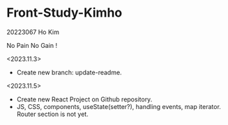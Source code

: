 # Front-Study-Kimho

20223067 Ho Kim

No Pain No Gain !

<2023.11.3>

- Create new branch: update-readme.

<2023.11.5>

- Create new React Project on Github repository.
- JS, CSS, components, useState(setter?), handling events, map iterator. Router section is not yet.
